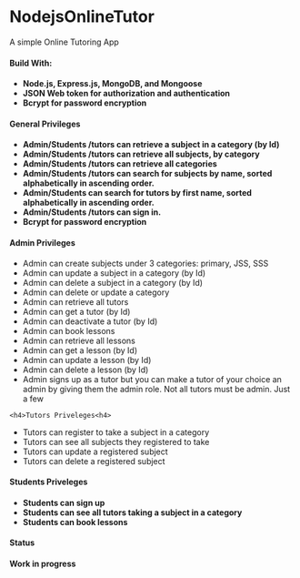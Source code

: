 # NodejsOnlineTutor
A simple Online Tutoring App
<h4><b>Build With:</b><h4>
  <ul>
    <li>Node.js, Express.js, MongoDB, and Mongoose</li>
    <li>JSON Web token for authorization and authentication</li>
    <li>Bcrypt for password encryption</li>
  </ul>
  <h4><b>General Privileges</b><h4>
   <ul>
    <li>Admin/Students /tutors can retrieve a subject in a category (by Id)</li>
    <li>Admin/Students /tutors can retrieve all subjects, by category</li>
    <li> Admin/Students /tutors can retrieve all categories</li>
    <li>Admin/Students /tutors can search for subjects by name, sorted alphabetically in ascending order.</li>
    <li>Admin/Students  can search for tutors by first name, sorted alphabetically in ascending order.</li>
    <li>Admin/Students /tutors can sign in.</li>
    <li>Bcrypt for password encryption</li>
  </ul>
    <h4><b>Admin Privileges</b></h4>
    <ul>
    <li>Admin can create subjects under 3 categories: primary, JSS, SSS</li>
    <li>Admin can update a subject in a category (by Id)</li>
    <li>Admin can delete a subject in a category (by Id)</li>
    <li>Admin can delete or update a category</li>
    <li>Admin can retrieve all tutors</li>
    <li>Admin can get a tutor (by Id)</li>
    <li>Admin can deactivate a tutor (by Id)</li>
     <li>Admin can book lessons</li>
    <li>Admin can retrieve all lessons</li>
    <li>Admin can get a lesson (by Id)</li>
    <li>Admin can update a lesson (by Id)</li>
    <li>Admin can delete a lesson (by Id)</li>
    <li>Admin signs up as a tutor but you can make a tutor of your choice an admin by giving them the admin role. Not all tutors must be admin. Just a few</li>
    </ul>
    
    <h4>Tutors Priveleges<h4>
   <ul>
    <li>Tutors can register to take a subject in a category</li>
    <li>Tutors can see all subjects they registered to take</li>
    <li>Tutors can update a registered subject</li>
    <li> Tutors can delete a registered subject</li>
  </ul>
  
  <h4><b>Students Priveleges</b><h4>
   <ul>
    <li>Students can sign up</li>
    <li>Students can see all tutors taking a subject in a category</li>
     <li>Students can book lessons</li>
  </ul>
  <h4><b>Status</b><h4>
     <p>Work in progress</p>
